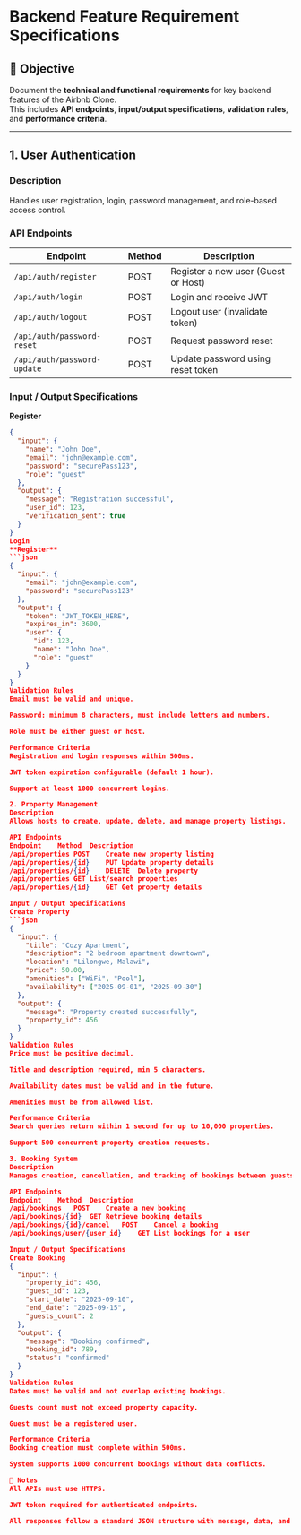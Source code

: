 # Backend Feature Requirement Specifications

## 📌 Objective
Document the **technical and functional requirements** for key backend features of the Airbnb Clone.  
This includes **API endpoints**, **input/output specifications**, **validation rules**, and **performance criteria**.

---

## 1. User Authentication

### Description
Handles user registration, login, password management, and role-based access control.

### API Endpoints
| Endpoint | Method | Description |
|----------|--------|-------------|
| `/api/auth/register` | POST | Register a new user (Guest or Host) |
| `/api/auth/login` | POST | Login and receive JWT |
| `/api/auth/logout` | POST | Logout user (invalidate token) |
| `/api/auth/password-reset` | POST | Request password reset |
| `/api/auth/password-update` | POST | Update password using reset token |

### Input / Output Specifications
**Register**
```json
{
  "input": {
    "name": "John Doe",
    "email": "john@example.com",
    "password": "securePass123",
    "role": "guest"
  },
  "output": {
    "message": "Registration successful",
    "user_id": 123,
    "verification_sent": true
  }
}
Login
**Register**
```json
{
  "input": {
    "email": "john@example.com",
    "password": "securePass123"
  },
  "output": {
    "token": "JWT_TOKEN_HERE",
    "expires_in": 3600,
    "user": {
      "id": 123,
      "name": "John Doe",
      "role": "guest"
    }
  }
}
Validation Rules
Email must be valid and unique.

Password: minimum 8 characters, must include letters and numbers.

Role must be either guest or host.

Performance Criteria
Registration and login responses within 500ms.

JWT token expiration configurable (default 1 hour).

Support at least 1000 concurrent logins.

2. Property Management
Description
Allows hosts to create, update, delete, and manage property listings.

API Endpoints
Endpoint	Method	Description
/api/properties	POST	Create new property listing
/api/properties/{id}	PUT	Update property details
/api/properties/{id}	DELETE	Delete property
/api/properties	GET	List/search properties
/api/properties/{id}	GET	Get property details

Input / Output Specifications
Create Property
```json
{
  "input": {
    "title": "Cozy Apartment",
    "description": "2 bedroom apartment downtown",
    "location": "Lilongwe, Malawi",
    "price": 50.00,
    "amenities": ["WiFi", "Pool"],
    "availability": ["2025-09-01", "2025-09-30"]
  },
  "output": {
    "message": "Property created successfully",
    "property_id": 456
  }
}
Validation Rules
Price must be positive decimal.

Title and description required, min 5 characters.

Availability dates must be valid and in the future.

Amenities must be from allowed list.

Performance Criteria
Search queries return within 1 second for up to 10,000 properties.

Support 500 concurrent property creation requests.

3. Booking System
Description
Manages creation, cancellation, and tracking of bookings between guests and hosts.

API Endpoints
Endpoint	Method	Description
/api/bookings	POST	Create a new booking
/api/bookings/{id}	GET	Retrieve booking details
/api/bookings/{id}/cancel	POST	Cancel a booking
/api/bookings/user/{user_id}	GET	List bookings for a user

Input / Output Specifications
Create Booking
{
  "input": {
    "property_id": 456,
    "guest_id": 123,
    "start_date": "2025-09-10",
    "end_date": "2025-09-15",
    "guests_count": 2
  },
  "output": {
    "message": "Booking confirmed",
    "booking_id": 789,
    "status": "confirmed"
  }
}
Validation Rules
Dates must be valid and not overlap existing bookings.

Guests count must not exceed property capacity.

Guest must be a registered user.

Performance Criteria
Booking creation must complete within 500ms.

System supports 1000 concurrent bookings without data conflicts.

📌 Notes
All APIs must use HTTPS.

JWT token required for authenticated endpoints.

All responses follow a standard JSON structure with message, data, and status fields.
